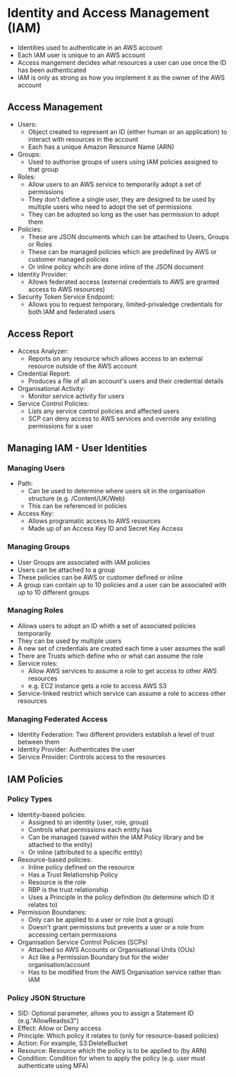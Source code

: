 # Identity and Access Management (IAM)

- Identities used to authenticate in an AWS account
- Each IAM user is unique to an AWS account
- Access mangement decides what resources a user can use once the ID has been authenticated
- IAM is only as strong as how you implement it as the owner of the AWS account

## Access Management

- Users:
  - Object created to represent an ID (either human or an application) to interact with resources in the account
  - Each has a unique Amazon Resource Name (ARN)
- Groups:
  - Used to authorise groups of users using IAM policies assigned to that group
- Roles:
  - Allow users to an AWS service to temporarily adopt a set of permissions
  - They don't define a single user, they are designed to be used by multiple users who need to adopt the set of permissions
  - They can be adopted so long as the user has permission to adopt them
- Policies:
  - These are JSON documents which can be attached to Users, Groups or Roles
  - These can be managed policies which are predefined by AWS or customer managed policies
  - Or inline policy whcih are done inline of the JSON document
- Identity Provider:
  - Allows federated access (external credentials to AWS are granted access to AWS resources)
- Security Token Service Endpoint:
  - Allows you to request temporary, limited-privaledge credentials for both IAM and federated users

## Access Report

- Access Analyzer:
  - Reports on any resource which allows access to an external resource outside of the AWS account
- Credential Report:
  - Produces a file of all an account's users and their credential details
- Organisational Activity:
  - Monitor service activity for users
- Service Control Policies:
  - Lists any service control policies and affected users
  - SCP can deny access to AWS services and override any existing permissions for a user

## Managing IAM - User Identities

### Managing Users

- Path:
  - Can be used to determine where users sit in the organisation structure (e.g. /Content/UK/Web)
  - This can be referenced in policies
- Access Key:
  - Allows programatic access to AWS resources
  - Made up of an Access Key ID and Secret Key Access

### Managing Groups

- User Groups are associated with IAM policies
- Users can be attached to a group
- These policies can be AWS or customer defined or inline
- A group can contain up to 10 policies and a user can be associated with up to 10 different groups

### Managing Roles

- Allows users to adopt an ID whith a set of associated policies temporarily
- They can be used by multiple users
- A new set of credentials are created each time a user assumes the wall
- There are Trusts which define who or what can assume the role
- Service roles:
  - Allow AWS services to assume a role to get access to other AWS resources
  - e.g. EC2 instance gets a role to access AWS S3
- Service-linked restrict which service can assume a role to access other resources

### Managing Federated Access

- Identity Federation: Two different providers establish a level of trust between them
- Identity Provider: Authenticates the user
- Service Provider: Controls access to the resources

## IAM Policies

### Policy Types

- Identity-based policies:
  - Assigned to an identity (user, role, group)
  - Controls what permissions each entity has
  - Can be managed (saved within the IAM Policy library and be attached to the entity)
  - Or inline (attributed to a specific entity)
- Resource-based policies:
  - Inline policy defined on the resource
  - Has a Trust Relationship Policy
  - Resource is the role
  - RBP is the trust relationship
  - Uses a Principle in the policy definition (to determine which ID it relates to)
- Permission Boundaries:
  - Only can be applied to a user or role (not a group)
  - Doesn't grant permissions but prevents a user or a role from accessing certain permissions
- Organisation Service Control Policies (SCPs)
  - Attached so AWS Accounts or Organisational Units (OUs)
  - Act like a Permission Boundary but for the wider organisation/account
  - Has to be modified from the AWS Organisation service rather than IAM

### Policy JSON Structure

- SID: Optional parameter, allows you to assign a Statement ID (e.g."AllowReadss3")
- Effect: Allow or Deny access
- Principle: Which policy it relates to (only for resource-based policies)
- Action: For example, S3:DeleteBucket
- Resource: Resource which the policy is to be applied to (by ARN)
- Condition: Condition for when to apply the policy (e.g. user must authenticate using MFA)

